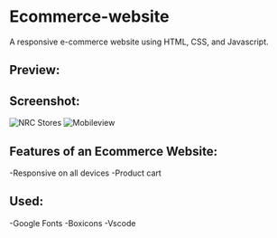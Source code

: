# Ecommerce-website

A responsive e-commerce website using HTML, CSS, and Javascript.

## Preview: 
## Screenshot:
![NRC Stores](https://user-images.githubusercontent.com/78247889/126875405-4545bd00-1252-4b6d-b49f-24298fb46045.png)
![Mobileview](https://user-images.githubusercontent.com/78247889/126875464-9d093353-4356-4308-aea2-a520572da395.png)



## Features of an Ecommerce Website:
-Responsive on all devices
-Product cart

## Used:
-Google Fonts
-Boxicons
-Vscode
